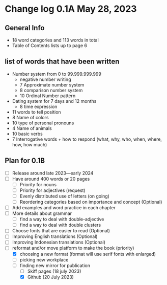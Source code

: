 # Change log 0.1A May 28, 2023

## General Info

 - 18 word categories and 113 words in total
 - Table of Contents lists up to page 6
## list of words that have been written

 - Number system from 0 to 99.999.999.999
     - negative number writing
     - 7 Approximate number system
     - 8 comparison number system
     - 10 Ordinal Number pattern
 - Dating system for 7 days and 12 months
     - 8 time expression
 - 11 words to tell position
 - 8 Name of colors
 - 10 type of personal pronouns
 - 4 Name of animals
 - 10 basic verbs
 - 7 Interrogative words + how to respond (what, why, who, when, where, how, how much)
## Plan for 0.1B

- [ ] Release around late 2023—early 2024
- [ ] Have around 400 words or 20 pages
    - [ ] Priority for nouns
    - [ ] Priority for adjectives (request)
    - [ ] Evenly distributed use of letters (on going)
    - [ ] Reordering categories based on importance and concept (Optional) 
- [ ] Add examples and word practice in each chapter
- [ ] More details about grammar
    - [ ] find a way to deal with double-adjective
    - [ ] find a way to deal with double clusters 
- [ ] Choose fonts that are easier to read (Optional) 
- [ ] Improving English translations (Optional) 
- [ ] Improving Indonesian translations (Optional) 
- [ ] reformat and/or move platform to make the book (priority)
    - [X] choosing a new format (format will use serif fonts with enlarged)
    - [ ] picking new workplace
    - [ ] finding new mirror for publication 
        - [ ] Skiff pages (18 july 2023)
        - [X] Github (20 July 2023)
